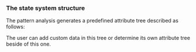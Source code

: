 ### The state system structure

The pattern analysis generates a predefined attribute tree described as follows:

The user can add custom data in this tree or determine its own attribute tree beside of this one.